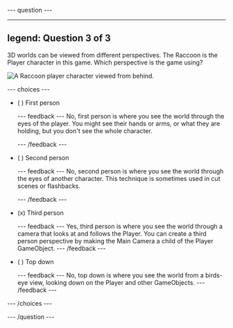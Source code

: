 
--- question ---

---
legend: Question 3 of 3
---

3D worlds can be viewed from different perspectives. The Raccoon is the Player character in this game. Which perspective is the game using?

![A Raccoon player character viewed from behind.](images/perspective-view.png)

--- choices ---

- ( ) First person


  --- feedback ---
No, first person is where you see the world through the eyes of the player. You might see their hands or arms, or what they are holding, but you don't see the whole character. 

  --- /feedback ---

- ( ) Second person


  --- feedback ---
No, second person is where you see the world through the eyes of another character. This technique is sometimes used in cut scenes or flashbacks. 

  --- /feedback ---

- (x) Third person


  --- feedback ---
Yes, third person is where you see the world through a camera that looks at and follows the Player. You can create a third person perspective by making the Main Camera a child of the Player GameObject. 
  --- /feedback ---

- ( ) Top down

  --- feedback ---
No, top down is where you see the world from a birds-eye view, looking down on the Player and other GameObjects. 
  --- /feedback ---

--- /choices ---

--- /question ---
